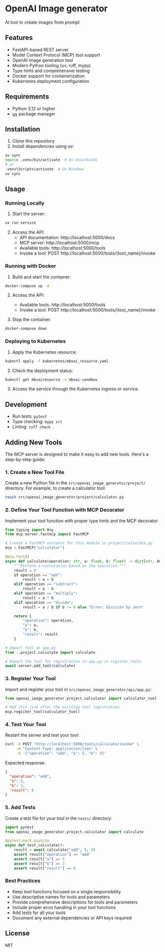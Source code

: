 # OpenAI Image generator

AI tool to create images from prompt

## Features

- FastAPI-based REST server
- Model Context Protocol (MCP) tool support
- OpenAI image generation tool
- Modern Python tooling (uv, ruff, mypy)
- Type hints and comprehensive testing
- Docker support for containerization
- Kubernetes deployment configuration

## Requirements

- Python 3.12 or higher
- [uv](https://github.com/astral-sh/uv) package manager

## Installation

1. Clone this repository
2. Install dependencies using uv:

```bash
uv sync
source .venv/bin/activate  # On Unix/macOS
# or
.venv\Scripts\activate  # On Windows
uv sync
```

## Usage

### Running Locally

1. Start the server:

```bash
uv run service
```

2. Access the API:
   - API documentation: http://localhost:5000/docs
   - MCP server: http://localhost:5000/mcp
   - Available tools: http://localhost:5000/tools
   - Invoke a tool: POST http://localhost:5000/tools/{tool_name}/invoke

### Running with Docker

1. Build and start the container:

```bash
docker-compose up -d
```

2. Access the API:
   - Available tools: http://localhost:5000/tools
   - Invoke a tool: POST http://localhost:5000/tools/{tool_name}/invoke

3. Stop the container:

```bash
docker-compose down
```

### Deploying to Kubernetes

1. Apply the Kubernetes resource:

```bash
kubectl apply -f kubernetes/mbxai_resource.yaml
```

2. Check the deployment status:

```bash
kubectl get mbxairesource -n mbxai-sandbox
```

3. Access the service through the Kubernetes ingress or service.

## Development

- Run tests: `pytest`
- Type checking: `mypy src`
- Linting: `ruff check .`

## Adding New Tools

The MCP server is designed to make it easy to add new tools. Here's a step-by-step guide:

### 1. Create a New Tool File

Create a new Python file in the `src/openai_image_generator/project/` directory. For example, to create a calculator tool:

```bash
touch src/openai_image_generator/project/calculator.py
```

### 2. Define Your Tool Function with MCP Decorator

Implement your tool function with proper type hints and the MCP decorator:

```python
from typing import Any
from mcp.server.fastmcp import FastMCP

# Create a FastMCP instance for this module in project/calculate.py
mcp = FastMCP("calculator")

@mcp.tool()
async def calculate(operation: str, a: float, b: float) -> dict[str, Any]:
    """Perform a calculation based on the operation."""
    result = 0
    if operation == "add":
        result = a + b
    elif operation == "subtract":
        result = a - b
    elif operation == "multiply":
        result = a * b
    elif operation == "divide":
        result = a / b if b != 0 else "Error: Division by zero"

    return {
        "operation": operation,
        "a": a,
        "b": b,
        "result": result
    }

# Import tool in app.py
from ..project.calculate import calculate

# Export the tool for registration in app.py in register_tools
await server.add_tool(calculate)
```

### 3. Register Your Tool

Import and register your tool in `src/openai_image_generator/api/app.py`:

```python
from openai_image_generator.project.calculator import calculator_tool

# Add this line after the existing tool registration
mcp.register_tool(calculator_tool)
```

### 4. Test Your Tool

Restart the server and test your tool:

```bash
curl -X POST "http://localhost:5000/tools/calculate/invoke" \
     -H "Content-Type: application/json" \
     -d '{"operation": "add", "a": 5, "b": 3}'
```

Expected response:

```json
{
  "operation": "add",
  "a": 5,
  "b": 3,
  "result": 8
}
```

### 5. Add Tests

Create a test file for your tool in the `tests/` directory:

```python
import pytest
from openai_image_generator.project.calculator import calculate

@pytest.mark.asyncio
async def test_calculate():
    result = await calculate("add", 5, 3)
    assert result["operation"] == "add"
    assert result["a"] == 5
    assert result["b"] == 3
    assert result["result"] == 8
```

### Best Practices

- Keep tool functions focused on a single responsibility
- Use descriptive names for tools and parameters
- Provide comprehensive descriptions for tools and parameters
- Include proper error handling in your tool functions
- Add tests for all your tools
- Document any external dependencies or API keys required

## License

MIT
